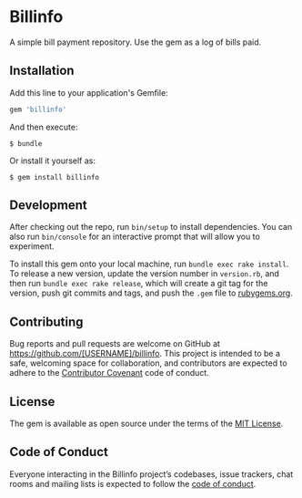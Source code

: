 # Billinfo

A simple bill payment repository.  Use the gem as a log of bills paid.

## Installation

Add this line to your application's Gemfile:

```ruby
gem 'billinfo'
```

And then execute:

    $ bundle

Or install it yourself as:

    $ gem install billinfo

## Development

After checking out the repo, run `bin/setup` to install dependencies. You can also run `bin/console` for an interactive prompt that will allow you to experiment.

To install this gem onto your local machine, run `bundle exec rake install`. To release a new version, update the version number in `version.rb`, and then run `bundle exec rake release`, which will create a git tag for the version, push git commits and tags, and push the `.gem` file to [rubygems.org](https://rubygems.org).

## Contributing

Bug reports and pull requests are welcome on GitHub at https://github.com/[USERNAME]/billinfo. This project is intended to be a safe, welcoming space for collaboration, and contributors are expected to adhere to the [Contributor Covenant](http://contributor-covenant.org) code of conduct.

## License

The gem is available as open source under the terms of the [MIT License](https://opensource.org/licenses/MIT).

## Code of Conduct

Everyone interacting in the Billinfo project’s codebases, issue trackers, chat rooms and mailing lists is expected to follow the [code of conduct](https://github.com/mepyyeti/billinfo/blob/master/CODE_OF_CONDUCT.md).
